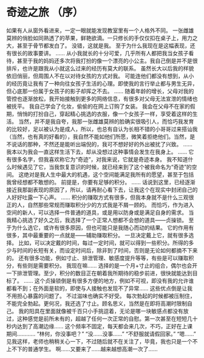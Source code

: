 # 奇迹之旅 （序）

如果有人从窗外看进来，一定一眼就能发现教室里有一个人格外不同。
一张雌雄莫辨的俏脸如同熟透了的苹果，鲜艳欲滴。一只修长的手仅仅扣在桌子上，用力之大，甚至于骨节都发白了。
没错，这就是我。
至于为什么我现在是这幅表现，还有很长的故事要讲。
……
从小我就长的十分可爱，几乎所有人都把我当女孩子看待，甚至于我的妈妈还多次将我打扮的像一个漂亮的小公主。我自己倒是并不是很排斥，也许是跟我从小就这么过来的经历有莫大的联系。
虽然长大以后我的样貌依旧俏丽，但周围人不在以对待女孩的方式对我。
可能连他们都没有想到，从小的经历竟让我有了一种向往女孩子生活的心理。即使我的言行举止都与男生无异，但心底那一份属于女孩子的影子却挥之不去。
……
随着年龄的增长，父母对我的管控也逐渐放松，我开始接触到更多的网络信息，有很多对父母无法宣泄的情绪也被抚平。
我自己学会了化妆，偷偷的在网上订购了女装。
我会在父母不在家的假期，悄悄的打扮自己，穿起精心挑选的衣服，像一个女孩子一样，享受着这样的生活。
当然，并不是我自夸，我那一张雌雄莫辨的脸确实很吸引人，而恰巧我发育的比较好，足以被认为是成人，所以，也总有自认为长相不错的小哥哥过来搭讪我（当然，也有真的好看的），我自然不能如他们所愿，微笑着拒绝他们。当然，是不说话的那种，不然还是能听出端倪的，我可不想好好的外出被扰了兴致。
……
我本以为我会一直这样生活下去，却从没想过这种事情会发生在我身上。
……
它有很多名字，但我喜欢称它为“奇迹”，对我来说，它就是奇迹本身。
我不知道什么时候遇见了它，当我恢复意识的时候，就已经来到了这个被我命名为“奇迹”的空间。
这绝对是我人生中最大的机遇，这个空间能满足我所有的愿望，甚至于包括我曾经想都不敢想的。
前提是，你要有足够的积分。
……
话说到这里，已经逐渐接近我那副表现的原因了，所以，请再耐心看下去，让我这个在现实中封闭自己的人好好吐露一下心声。
……
积分的赚取方式有很多，但我本身就不是什么三观很正的人，自然那些常规而赚取积分少的方式我是不屑一顾的。
而恰巧，作为进入空间的新人，可以选择一件普通的道具，或是用以防身或是满足自身的需求。
当我精心挑选了好久之后，我选择了一个正常人想都不会想的道具——贞操锁。
至于为什么选它，或许有很多原因，但也可能只是我随心而动的结果。
它的作用有很多，其中最重要的一点就是——辅助赚取积分。
一旦决定戴上它，就有很多选择。
比如，可以决定戴的时间，每过一定时间，就可以得到一些积分。所得的多少与时间的长短有关，而设定时间后，除非到了时间，否则是无论如何都摘不下来的。
还有很多功能，例如寸止、排泄管理、敏感度提升等等，有些是可以赚取积分，有些则是需要积分。
我现在嘛……
选择的是一个月+寸止的组合，偶尔也会开一下排泄管理。至少，积分的数目正在朝着我所期待的稳步前进，很快就能达到目标了。
……
这个贞操锁倒是有很多方便的地方，例如不可视，即没有我的允许谁都看不到；在外面是软的，即使与人接触也发现不了异常……
这些优点倒是让我不用担心暴露的问题了。
不过滋味也确实不好受。
每次勃起的时候都被压制住，不能完全勃起。更何况，我还选了寸止。顾名思义，当然是在即将高潮时限制自己。
我的阳具在里面就像被千百只小手挑逗着，无论是哪一块敏感点都没有放过，这种感觉是前所未有的，超越了任何一次正常的自慰。第一次甚至在短短几十秒内达到了高潮边缘……
这个频率不固定，每天都会来几次，不巧，正好在上课期间…………
“林何，你没事吧？”
“没……没事……”
“不舒服就请假回家。”
“嗯……”
见我这样，老师也稍稍关心一下，不过随后就不在关注了，毕竟，我也只是一个不上不下的普通学生。
啊……又要来了……越来越想高潮一次了……

